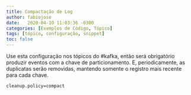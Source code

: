 ```yaml
---
title: Compactação de Log
author: fabiojose
date:   2020-04-1O 11:03:36 -0300
categories: [Exemplos de Código, Tópico]
tags: [tópico, configuração, snippet]
toc: false
---
```


Use esta configuração nos tópicos do #kafka, então será obrigatório produzir eventos com a chave de particionamento. E, periodicamente, as duplicatas serão removidas, mantendo somente o registro mais recente para cada chave.

```properties
cleanup.policy=compact
```